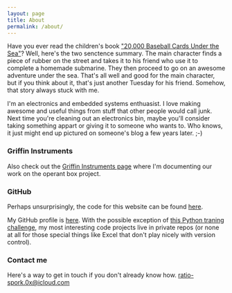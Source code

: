 ```yaml
---
layout: page
title: About
permalink: /about/
---
```


Have you ever read the children's book ["20,000 Baseball Cards Under the Sea"](https://images3.penguinrandomhouse.com/cover/9780679815693)?  Well, here's the two senctence summary.  The main character finds a piece of rubber on the street and takes it to his friend who use it to complete a homemade submarine.  They then proceed to go on an awesome adventure under the sea.  That's all well and good for the main character, but if you think about it, that's just another Tuesday for his friend.  Somehow, that story always stuck with me.

I'm an electronics and embedded systems enthuasist.  I love making awesome and useful things from stuff that other people would call junk.  Next time you're cleaning out an electronics bin, maybe you'll consider taking something appart or giving it to someone who wants to.  Who knows, it just might end up pictured on someone's blog a few years later. ;-)

### Griffin Instruments

Also check out the [Griffin Instruments page](https://griffin-instruments.github.io/) where I'm documenting our work on the operant box project.

### GitHub

Perhaps unsurprisingly, the code for this website can be found [here](https://github.com/cadet702/cadet702.github.io).

My GitHub profile is [here](https://github.com/cadet702).  With the possible exception of [this Python traning challenge](https://github.com/cadet702/Display_Puzzle), my most interesting code projects live in private repos (or none at all for those special things like Excel that don't play nicely with version control).

### Contact me

Here's a way to get in touch if you don't already know how.
[ratio-spork.0x@icloud.com](mailto:ratio-spork.0x@icloud.com)
